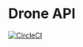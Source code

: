 # Drone API

[![CircleCI](https://circleci.com/gh/nicholasjackson/drone-api.svg?style=svg)](https://circleci.com/gh/nicholasjackson/drone-api)
